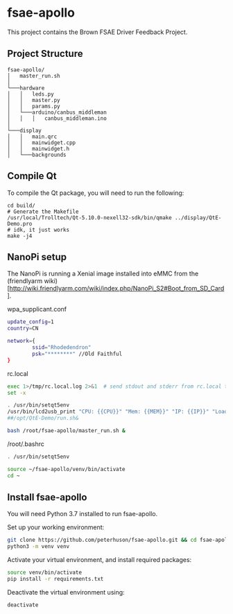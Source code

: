 # fsae-apollo

This project contains the Brown FSAE Driver Feedback Project. 

## Project Structure

```
fsae-apollo/
│   master_run.sh  
│
└───hardware
│   │   leds.py
│   │   master.py
│   │   params.py
│   └───arduino/canbus_middleman
│   │   │   canbus_middleman.ino
│
└───display
│   │   main.qrc
│   │   mainwidget.cpp
│   │   mainwidget.h
│   └───backgrounds
```

## Compile Qt 

To compile the Qt package, you will need to run the following: 

```
cd build/
# Generate the Makefile 
/usr/local/Trolltech/Qt-5.10.0-nexell32-sdk/bin/qmake ../display/QtE-Demo.pro 
# idk, it just works
make -j4
```

## NanoPi setup

The NanoPi is running a Xenial image installed into eMMC from the (friendlyarm wiki)[http://wiki.friendlyarm.com/wiki/index.php/NanoPi_S2#Boot_from_SD_Card].

wpa_supplicant.conf
```sh
update_config=1
country=CN

network={
        ssid="Rhodedendron"
        psk="********" //Old Faithful
}
```

rc.local
```sh
exec 1>/tmp/rc.local.log 2>&1  # send stdout and stderr from rc.local to a log file
set -x

. /usr/bin/setqt5env
/usr/bin/lcd2usb_print "CPU: {{CPU}}" "Mem: {{MEM}}" "IP: {{IP}}" "LoadAvg: {{LOADAVG}}" 2>&1 > /dev/null&
##/opt/QtE-Demo/run.sh&

bash /root/fsae-apollo/master_run.sh &
```
/root/.bashrc
```sh
. /usr/bin/setqt5env

source ~/fsae-apollo/venv/bin/activate
cd ~
```

## Install fsae-apollo 
You will need Python 3.7 installed to run fsae-apollo. 

Set up your working environment: 
``` sh
git clone https://github.com/peterhuson/fsae-apollo.git && cd fsae-apollo
python3 -m venv venv
```

Activate your virtual environment, and install required packages: 
``` sh 
source venv/bin/activate
pip install -r requirements.txt
```

Deactivate the virtual environment using: 
``` sh
deactivate
```
